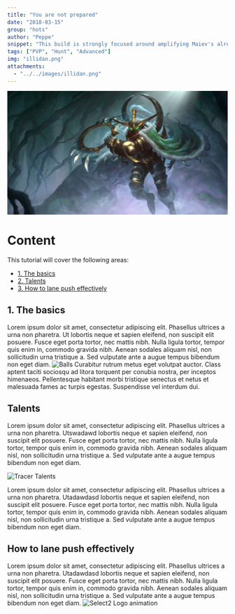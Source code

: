 ```yaml
---
title: "You are not prepared" 
date: "2018-03-15"
group: "hots"
author: "Peppe"
snippet: "This build is strongly focused around amplifying Maiev's already strong wave clear."
tags: ["PVP", "Hunt", "Advanced"]
img: "illidan.png"
attachments:
  - "../../images/illidan.png"
---
```


![Maiev img](maiev.jpg)

# Content

This tutorial will cover the following areas:

* [1. The basics](#basics)
* [2. Talents](#talents)
* [3. How to lane push effectively](#how-to-push)

<a name="basics"></a>

## 1. The basics

Lorem ipsum dolor sit amet, consectetur adipiscing elit. Phasellus ultrices a urna non pharetra. Ut lobortis neque et sapien eleifend, non suscipit elit posuere. Fusce eget porta tortor, nec mattis nibh. Nulla ligula tortor, tempor quis enim in, commodo gravida nibh. Aenean sodales aliquam nisl, non sollicitudin urna tristique a. Sed vulputate ante a augue tempus bibendum non eget diam.
![Balls](https://i.imgur.com/0pj69Vb.gif)
Curabitur rutrum metus eget volutpat auctor. Class aptent taciti sociosqu ad litora torquent per conubia nostra, per inceptos himenaeos. Pellentesque habitant morbi tristique senectus et netus et malesuada fames ac turpis egestas. Suspendisse vel interdum dui.

<a name="talents"></a>

## Talents

Lorem ipsum dolor sit amet, consectetur adipiscing elit. Phasellus ultrices a urna non pharetra. Utswadawd lobortis neque et sapien eleifend, non suscipit elit posuere. Fusce eget porta tortor, nec mattis nibh. Nulla ligula tortor, tempor quis enim in, commodo gravida nibh. Aenean sodales aliquam nisl, non sollicitudin urna tristique a. Sed vulputate ante a augue tempus bibendum non eget diam.

![Tracer Talents](https://1.bp.blogspot.com/-ZrHjuQYlotE/V_d6lN0I9fI/AAAAAAAABCI/ZFig93chQjgmVsjRe_6SdgdOBCNmv9mcwCLcB/s640/tracer%2Btalents.png)

Lorem ipsum dolor sit amet, consectetur adipiscing elit. Phasellus ultrices a urna non pharetra. Utadawdasd lobortis neque et sapien eleifend, non suscipit elit posuere. Fusce eget porta tortor, nec mattis nibh. Nulla ligula tortor, tempor quis enim in, commodo gravida nibh. Aenean sodales aliquam nisl, non sollicitudin urna tristique a. Sed vulputate ante a augue tempus bibendum non eget diam.

<a name="how-to-push"></a>

## How to lane push effectively

Lorem ipsum dolor sit amet, consectetur adipiscing elit. Phasellus ultrices a urna non pharetra. Utadawdasd lobortis neque et sapien eleifend, non suscipit elit posuere. Fusce eget porta tortor, nec mattis nibh. Nulla ligula tortor, tempor quis enim in, commodo gravida nibh. Aenean sodales aliquam nisl, non sollicitudin urna tristique a. Sed vulputate ante a augue tempus bibendum non eget diam.
![Select2 Logo animation](https://thumbs.gfycat.com/EllipticalDifficultAbalone-size_restricted.gif)
